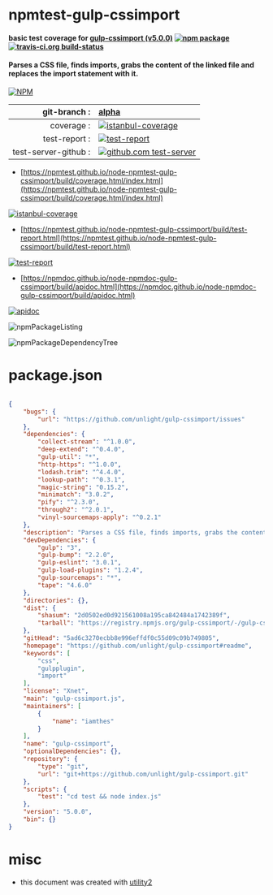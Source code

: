 # npmtest-gulp-cssimport

#### basic test coverage for  [gulp-cssimport (v5.0.0)](https://github.com/unlight/gulp-cssimport#readme)  [![npm package](https://img.shields.io/npm/v/npmtest-gulp-cssimport.svg?style=flat-square)](https://www.npmjs.org/package/npmtest-gulp-cssimport) [![travis-ci.org build-status](https://api.travis-ci.org/npmtest/node-npmtest-gulp-cssimport.svg)](https://travis-ci.org/npmtest/node-npmtest-gulp-cssimport)

#### Parses a CSS file, finds imports, grabs the content of the linked file and replaces the import statement with it.

[![NPM](https://nodei.co/npm/gulp-cssimport.png?downloads=true&downloadRank=true&stars=true)](https://www.npmjs.com/package/gulp-cssimport)

| git-branch : | [alpha](https://github.com/npmtest/node-npmtest-gulp-cssimport/tree/alpha)|
|--:|:--|
| coverage : | [![istanbul-coverage](https://npmtest.github.io/node-npmtest-gulp-cssimport/build/coverage.badge.svg)](https://npmtest.github.io/node-npmtest-gulp-cssimport/build/coverage.html/index.html)|
| test-report : | [![test-report](https://npmtest.github.io/node-npmtest-gulp-cssimport/build/test-report.badge.svg)](https://npmtest.github.io/node-npmtest-gulp-cssimport/build/test-report.html)|
| test-server-github : | [![github.com test-server](https://npmtest.github.io/node-npmtest-gulp-cssimport/GitHub-Mark-32px.png)](https://npmtest.github.io/node-npmtest-gulp-cssimport/build/app/index.html) | | build-artifacts : | [![build-artifacts](https://npmtest.github.io/node-npmtest-gulp-cssimport/glyphicons_144_folder_open.png)](https://github.com/npmtest/node-npmtest-gulp-cssimport/tree/gh-pages/build)|

- [https://npmtest.github.io/node-npmtest-gulp-cssimport/build/coverage.html/index.html](https://npmtest.github.io/node-npmtest-gulp-cssimport/build/coverage.html/index.html)

[![istanbul-coverage](https://npmtest.github.io/node-npmtest-gulp-cssimport/build/screenCapture.buildCi.browser.%252Ftmp%252Fbuild%252Fcoverage.lib.html.png)](https://npmtest.github.io/node-npmtest-gulp-cssimport/build/coverage.html/index.html)

- [https://npmtest.github.io/node-npmtest-gulp-cssimport/build/test-report.html](https://npmtest.github.io/node-npmtest-gulp-cssimport/build/test-report.html)

[![test-report](https://npmtest.github.io/node-npmtest-gulp-cssimport/build/screenCapture.buildCi.browser.%252Ftmp%252Fbuild%252Ftest-report.html.png)](https://npmtest.github.io/node-npmtest-gulp-cssimport/build/test-report.html)

- [https://npmdoc.github.io/node-npmdoc-gulp-cssimport/build/apidoc.html](https://npmdoc.github.io/node-npmdoc-gulp-cssimport/build/apidoc.html)

[![apidoc](https://npmdoc.github.io/node-npmdoc-gulp-cssimport/build/screenCapture.buildCi.browser.%252Ftmp%252Fbuild%252Fapidoc.html.png)](https://npmdoc.github.io/node-npmdoc-gulp-cssimport/build/apidoc.html)

![npmPackageListing](https://npmtest.github.io/node-npmtest-gulp-cssimport/build/screenCapture.npmPackageListing.svg)

![npmPackageDependencyTree](https://npmtest.github.io/node-npmtest-gulp-cssimport/build/screenCapture.npmPackageDependencyTree.svg)



# package.json

```json

{
    "bugs": {
        "url": "https://github.com/unlight/gulp-cssimport/issues"
    },
    "dependencies": {
        "collect-stream": "^1.0.0",
        "deep-extend": "^0.4.0",
        "gulp-util": "*",
        "http-https": "^1.0.0",
        "lodash.trim": "^4.4.0",
        "lookup-path": "^0.3.1",
        "magic-string": "0.15.2",
        "minimatch": "3.0.2",
        "pify": "^2.3.0",
        "through2": "^2.0.1",
        "vinyl-sourcemaps-apply": "^0.2.1"
    },
    "description": "Parses a CSS file, finds imports, grabs the content of the linked file and replaces the import statement with it.",
    "devDependencies": {
        "gulp": "3",
        "gulp-bump": "2.2.0",
        "gulp-eslint": "3.0.1",
        "gulp-load-plugins": "1.2.4",
        "gulp-sourcemaps": "*",
        "tape": "4.6.0"
    },
    "directories": {},
    "dist": {
        "shasum": "2d0502ed0d921561008a195ca842484a1742389f",
        "tarball": "https://registry.npmjs.org/gulp-cssimport/-/gulp-cssimport-5.0.0.tgz"
    },
    "gitHead": "5ad6c3270ecbb8e996effdf0c55d09c09b749805",
    "homepage": "https://github.com/unlight/gulp-cssimport#readme",
    "keywords": [
        "css",
        "gulpplugin",
        "import"
    ],
    "license": "Xnet",
    "main": "gulp-cssimport.js",
    "maintainers": [
        {
            "name": "iamthes"
        }
    ],
    "name": "gulp-cssimport",
    "optionalDependencies": {},
    "repository": {
        "type": "git",
        "url": "git+https://github.com/unlight/gulp-cssimport.git"
    },
    "scripts": {
        "test": "cd test && node index.js"
    },
    "version": "5.0.0",
    "bin": {}
}
```



# misc
- this document was created with [utility2](https://github.com/kaizhu256/node-utility2)
